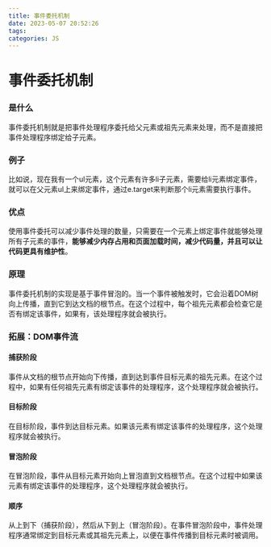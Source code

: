 ```yaml
---
title: 事件委托机制
date: 2023-05-07 20:52:26
tags:
categories: JS
---
```

# **事件委托机制**

### **是什么**

事件委托机制就是把事件处理程序委托给父元素或祖先元素来处理，而不是直接把事件处理程序绑定给子元素。

### **例子**

比如说，现在我有一个ul元素，这个元素有许多li子元素，需要给li元素绑定事件，就可以在父元素ul上来绑定事件，通过e.target来判断那个li元素需要执行事件。

### **优点**

使用事件委托可以减少事件处理的数量，只需要在一个元素上绑定事件就能够处理所有子元素的事件，**能够减少内存占用和页面加载时间，减少代码量，并且可以让代码更具有维护性**。

### **原理**

事件委托机制的实现是基于事件冒泡的。当一个事件被触发时，它会沿着DOM树向上传播，直到它到达文档的根节点。在这个过程中，每个祖先元素都会检查它是否有绑定该事件，如果有，该处理程序就会被执行。

### **拓展：DOM事件流**

#### **捕获阶段**

事件从文档的根节点开始向下传播，直到达到事件目标元素的祖先元素。在这个过程中，如果有任何祖先元素有绑定该事件的处理程序，这个处理程序就会被执行。

#### **目标阶段**

在目标阶段，事件到达目标元素。如果该元素有绑定该事件的处理程序，这个处理程序就会被执行。

#### **冒泡阶段**

在冒泡阶段，事件从目标元素开始向上冒泡直到文档根节点。在这个过程中如果该元素有绑定该事件的处理程序，这个处理程序就会被执行。

#### **顺序**

从上到下（捕获阶段），然后从下到上（冒泡阶段）。在事件冒泡阶段中，事件处理程序通常绑定到目标元素或其祖先元素上，以便在事件传播到目标元素时被调用。